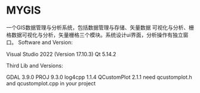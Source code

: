 # MYGIS
一个GIS数据管理与分析系统，包括数据管理与存储、矢量数据 可视化与分析、栅格数据可视化与分析，矢量栅格三个模块。系统设计ui界面，分析操作有独立窗口。
Software and Version:

Visual Studio 2022 (Version 17.10.3)
Qt 5.14.2

Third Lib and Versions:

GDAL 3.9.0
PROJ 9.3.0
log4cpp 1.1.4
QCustomPlot 2.1.1 need qcustomplot.h and qcustomplot.cpp in your project
